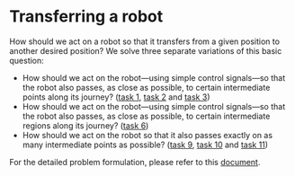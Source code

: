 # Transferring a robot

How should we act on a robot so that it transfers from a given position to another desired position?
We solve three separate variations of this basic question:
* How should we act on the robot—using simple control signals—so that the
robot also passes, as close as possible, to certain intermediate points along its journey? ([task 1](https://github.com/andreabertolini1995/robot-transferring-problem/blob/main/task1.m), [task 2](https://github.com/andreabertolini1995/robot-transferring-problem/blob/main/task2.m) and [task 3](https://github.com/andreabertolini1995/robot-transferring-problem/blob/main/task3.m))
* How should we act on the robot—using simple control signals—so that the
robot also passes, as close as possible, to certain intermediate regions along its journey? ([task 6](https://github.com/andreabertolini1995/robot-transferring-problem/blob/main/task6.m))
* How should we act on the robot so that it also passes exactly on as many intermediate points as possible? ([task 9](https://github.com/andreabertolini1995/robot-transferring-problem/blob/main/task9.m), [task 10](https://github.com/andreabertolini1995/robot-transferring-problem/blob/main/task10.m) and [task 11](https://github.com/andreabertolini1995/robot-transferring-problem/blob/main/task11.m))

For the detailed problem formulation, please refer to this [document](https://github.com/andreabertolini1995/robot-transferring-problem/blob/main/Problem-formulation.pdf).
